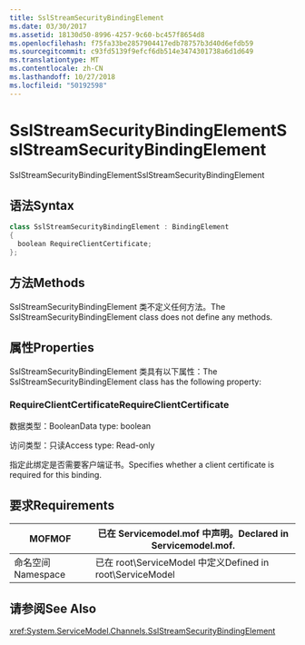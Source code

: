```yaml
---
title: SslStreamSecurityBindingElement
ms.date: 03/30/2017
ms.assetid: 18130d50-8996-4257-9c60-bc457f8654d8
ms.openlocfilehash: f75fa33be2857904417edb78757b3d40d6efdb59
ms.sourcegitcommit: c93fd5139f9efcf6db514e3474301738a6d1d649
ms.translationtype: MT
ms.contentlocale: zh-CN
ms.lasthandoff: 10/27/2018
ms.locfileid: "50192598"
---
```

# <a name="sslstreamsecuritybindingelement"></a><span data-ttu-id="7da73-102">SslStreamSecurityBindingElement</span><span class="sxs-lookup"><span data-stu-id="7da73-102">SslStreamSecurityBindingElement</span></span>
<span data-ttu-id="7da73-103">SslStreamSecurityBindingElement</span><span class="sxs-lookup"><span data-stu-id="7da73-103">SslStreamSecurityBindingElement</span></span>  
  
## <a name="syntax"></a><span data-ttu-id="7da73-104">语法</span><span class="sxs-lookup"><span data-stu-id="7da73-104">Syntax</span></span>  
  
```csharp
class SslStreamSecurityBindingElement : BindingElement  
{  
  boolean RequireClientCertificate;  
};  
```  
  
## <a name="methods"></a><span data-ttu-id="7da73-105">方法</span><span class="sxs-lookup"><span data-stu-id="7da73-105">Methods</span></span>  
 <span data-ttu-id="7da73-106">SslStreamSecurityBindingElement 类不定义任何方法。</span><span class="sxs-lookup"><span data-stu-id="7da73-106">The SslStreamSecurityBindingElement class does not define any methods.</span></span>  
  
## <a name="properties"></a><span data-ttu-id="7da73-107">属性</span><span class="sxs-lookup"><span data-stu-id="7da73-107">Properties</span></span>  
 <span data-ttu-id="7da73-108">SslStreamSecurityBindingElement 类具有以下属性：</span><span class="sxs-lookup"><span data-stu-id="7da73-108">The SslStreamSecurityBindingElement class has the following property:</span></span>  
  
### <a name="requireclientcertificate"></a><span data-ttu-id="7da73-109">RequireClientCertificate</span><span class="sxs-lookup"><span data-stu-id="7da73-109">RequireClientCertificate</span></span>  
 <span data-ttu-id="7da73-110">数据类型：Boolean</span><span class="sxs-lookup"><span data-stu-id="7da73-110">Data type: boolean</span></span>  
  
 <span data-ttu-id="7da73-111">访问类型：只读</span><span class="sxs-lookup"><span data-stu-id="7da73-111">Access type: Read-only</span></span>  
  
 <span data-ttu-id="7da73-112">指定此绑定是否需要客户端证书。</span><span class="sxs-lookup"><span data-stu-id="7da73-112">Specifies whether a client certificate is required for this binding.</span></span>  
  
## <a name="requirements"></a><span data-ttu-id="7da73-113">要求</span><span class="sxs-lookup"><span data-stu-id="7da73-113">Requirements</span></span>  
  
|<span data-ttu-id="7da73-114">MOF</span><span class="sxs-lookup"><span data-stu-id="7da73-114">MOF</span></span>|<span data-ttu-id="7da73-115">已在 Servicemodel.mof 中声明。</span><span class="sxs-lookup"><span data-stu-id="7da73-115">Declared in Servicemodel.mof.</span></span>|  
|---------|-----------------------------------|  
|<span data-ttu-id="7da73-116">命名空间</span><span class="sxs-lookup"><span data-stu-id="7da73-116">Namespace</span></span>|<span data-ttu-id="7da73-117">已在 root\ServiceModel 中定义</span><span class="sxs-lookup"><span data-stu-id="7da73-117">Defined in root\ServiceModel</span></span>|  
  
## <a name="see-also"></a><span data-ttu-id="7da73-118">请参阅</span><span class="sxs-lookup"><span data-stu-id="7da73-118">See Also</span></span>  
 <xref:System.ServiceModel.Channels.SslStreamSecurityBindingElement>
